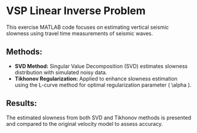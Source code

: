 # VSP Linear Inverse Problem  

This exercise MATLAB code focuses on estimating vertical seismic slowness using travel time measurements of seismic waves. 

## Methods:  
 
- **SVD Method:** Singular Value Decomposition (SVD) estimates slowness distribution with simulated noisy data.  
- **Tikhonov Regularization:** Applied to enhance slowness estimation using the L-curve method for optimal regularization parameter \( \alpha \).  

## Results:  

The estimated slowness from both SVD and Tikhonov methods is presented and compared to the original velocity model to assess accuracy.  
